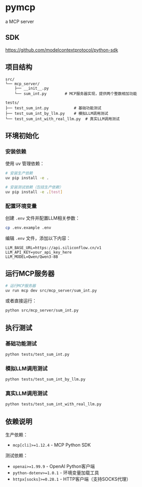# pymcp
a MCP server

## SDK
https://github.com/modelcontextprotocol/python-sdk

## 项目结构
```
src/
└── mcp_server/
    ├── __init__.py
    └── sum_int.py        # MCP服务器实现，提供两个整数相加功能

tests/
├── test_sum_int.py           # 基础功能测试
├── test_sum_int_by_llm.py    # 模拟LLM调用测试
└── test_sum_int_with_real_llm.py  # 真实LLM调用测试
```

## 环境初始化

### 安装依赖
使用 uv 管理依赖：

```bash
# 安装生产依赖
uv pip install -e .

# 安装测试依赖（包括生产依赖）
uv pip install -e .[test]
```

### 配置环境变量
创建 `.env` 文件并配置LLM相关参数：

```bash
cp .env.example .env
```

编辑 `.env` 文件，添加以下内容：
```
LLM_BASE_URL=https://api.siliconflow.cn/v1
LLM_API_KEY=your_api_key_here
LLM_MODEL=Qwen/Qwen3-8B
```

## 运行MCP服务器

```bash
# 运行MCP服务器
uv run mcp dev src/mcp_server/sum_int.py
```

或者直接运行：
```bash
python src/mcp_server/sum_int.py
```

## 执行测试

### 基础功能测试
```bash
python tests/test_sum_int.py
```

### 模拟LLM调用测试
```bash
python tests/test_sum_int_by_llm.py
```

### 真实LLM调用测试
```bash
python tests/test_sum_int_with_real_llm.py
```

## 依赖说明

生产依赖：
- `mcp[cli]>=1.12.4` - MCP Python SDK

测试依赖：
- `openai>=1.99.9` - OpenAI Python客户端
- `python-dotenv>=1.0.1` - 环境变量加载工具
- `httpx[socks]>=0.28.1` - HTTP客户端（支持SOCKS代理）